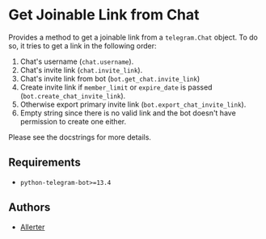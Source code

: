 # Get Joinable Link from Chat

Provides a method to get a joinable link from a `telegram.Chat` object. To do so, it tries
to get a link in the following order:
1. Chat's username (`chat.username`).
2. Chat's invite link (`chat.invite_link`).
3. Chat's invite link from bot (`bot.get_chat.invite_link`)
4. Create invite link if `member_limit` or `expire_date` is passed
   (`bot.create_chat_invite_link`).
5. Otherwise export primary invite link (`bot.export_chat_invite_link`).
6. Empty string since there is no valid link and the bot doesn't have permission
   to create one either.

Please see the docstrings for more details.

## Requirements

*   `python-telegram-bot>=13.4`

## Authors

*   [Allerter](https://github.com/allerter)
